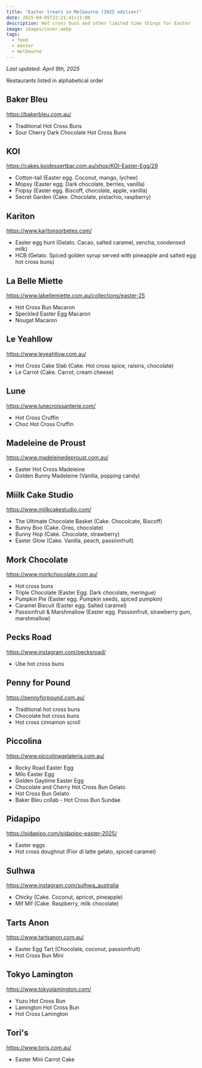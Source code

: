 ```yaml
---
title: "Easter treats in Melbourne (2025 edition)"
date: 2025-04-05T22:21:41+11:00
description: Hot cross buns and other limited time things for Easter
image: images/cover.webp
tags:
  - food
  - easter
  - melbourne
---
```


_Last updated: April 9th, 2025_

Restaurants listed in alphabetical order

## Baker Bleu
https://bakerbleu.com.au/

- Traditional Hot Cross Buns
- Sour Cherry Dark Chocolate Hot Cross Buns

## KOI
https://cakes.koidessertbar.com.au/shop/KOI-Easter-Egg/29

- Cotton-tail (Easter egg. Coconut, mango, lychee)
- Mopsy (Easter egg. Dark chocolate, berries, vanilla)
- Flopsy (Easter egg. Biscoff, chocolate, apple, vanilla)
- Secret Garden (Cake. Chocolate, pistachio, raspberry)

## Kariton
https://www.karitonsorbetes.com/

- Easter egg hunt (Gelato. Cacao, salted caramel, sencha, condensed milk)
- HCB (Gelato. Spiced golden syrup served with pineapple and salted egg hot cross buns)

## La Belle Miette
https://www.labellemiette.com.au/collections/easter-25

- Hot Cross Bun Macaron
- Speckled Easter Egg Macaron
- Nougat Macaron

## Le Yeahllow
https://www.leyeahllow.com.au/

- Hot Cross Cake Slab (Cake. Hot cross spice, raisins, chocolate)
- Le Carrot (Cake. Carrot, cream cheese)

## Lune
https://www.lunecroissanterie.com/

- Hot Cross Cruffin
- Choc Hot Cross Cruffin

## Madeleine de Proust
https://www.madeleinedeproust.com.au/

- Easter Hot Cross Madeleine
- Golden Bunny Madeleine (Vanilla, popping candy)

## Miilk Cake Studio
https://www.miilkcakestudio.com/

- The Ultimate Chocolate Basket (Cake. Chocolcate, Biscoff)
- Bunny Boo (Cake. Oreo, chocolate)
- Bunny Hop (Cake. Chocolate, strawberry)
- Easter Glow (Cake. Vanilla, peach, passionfruit)

## Mork Chocolate
https://www.morkchocolate.com.au/

- Hot cross buns
- Triple Chocolate (Easter Egg. Dark chocolate, meringue)
- Pumpkin Pie (Easter egg. Pumpkin seeds, spiced pumpkin)
- Caramel Biscuit (Easter egg. Salted caramel)
- Passionfruit & Marshmallow (Easter egg. Passionfruit, strawberry gum, marshmallow)

## Pecks Road
https://www.instagram.com/pecksroad/

- Ube hot cross buns

## Penny for Pound
https://pennyforpound.com.au/

- Traditional hot cross buns
- Chocolate hot cross buns
- Hot cross cinnamon scroll

## Piccolina
https://www.piccolinagelateria.com.au/

- Rocky Road Easter Egg
- Milo Easter Egg
- Golden Gaytime Easter Egg
- Chocolate and Cherry Hot Cross Bun Gelato
- Hot Cross Bun Gelato
- Baker Bleu collab - Hot Cross Bun Sundae

## Pidapipo
https://pidapipo.com/pidapipo-easter-2025/

- Easter eggs
- Hot cross doughnut (Fior di latte gelato, spiced caramel)

## Sulhwa
https://www.instagram.com/sulhwa_australia

- Chicky (Cake. Coconut, apricot, pineapple)
- Mif Mif (Cake. Raspberry, milk chocolate)

## Tarts Anon
https://www.tartsanon.com.au/

- Easter Egg Tart (Chocolate, coconut, passionfruit)
- Hot Cross Bun Mini

## Tokyo Lamington
https://www.tokyolamington.com/

- Yuzu Hot Cross Bun
- Lamington Hot Cross Bun
- Hot Cross Lamington

## Tori's
https://www.toris.com.au/

- Easter Mini Carrot Cake
